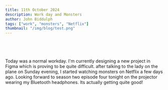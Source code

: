 ```yaml
---
title: 11th October 2024
description: Work day and Monsters
author: John Biddulph
tags: ["work", "monsters", "Netflix"]
thumbnail: "/img/blog/test.png"
---
```


<!-- ::callout
---
icon: https://api.iconify.design/mdi:brain.svg
---
_This_ can be rich text with [MarkDown]{.font-bold.bg-yellow-300.px-2.text-yellow-900}! 
:: -->

# 
\
&nbsp;
\
Today was a normal workday. I'm currently designing a new project in Figma which is proving to be quite difficult. 
after talking to the lady on the plane on Sunday evening, I started watching monsters on Netflix a few days ago. Looking forward to season two episode four tonight on the projector wearing my Bluetooth headphones. Its actually getting quite good!